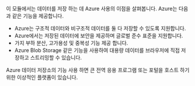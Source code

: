 이 모듈에서는 데이터를 저장 하는 데 Azure 사용의 이점을 살펴봅니다. Azure는 다음과 같은 기능을 제공합니다.

- Azure는 구조적 데이터와 비구조적 데이터를 둘 다 저장할 수 있도록 지원합니다.
- Azure에서는 저장된 데이터에 보안을 제공하며 글로벌 준수 표준을 지원합니다.
- 가지 부하 분산, 고가용성 및 중복성 기능 제공 합니다.
- Azure Blob Storage 같은 기능을 사용하여 대용량 데이터를 브라우저에 직접 저장하고 스트리밍할 수 있습니다.

Azure 데이터 저장소의 기능 사용 하면 큰 전역 응용 프로그램 또는 포털을 호스트 하기 위한 이상적인 플랫폼이 있습니다.